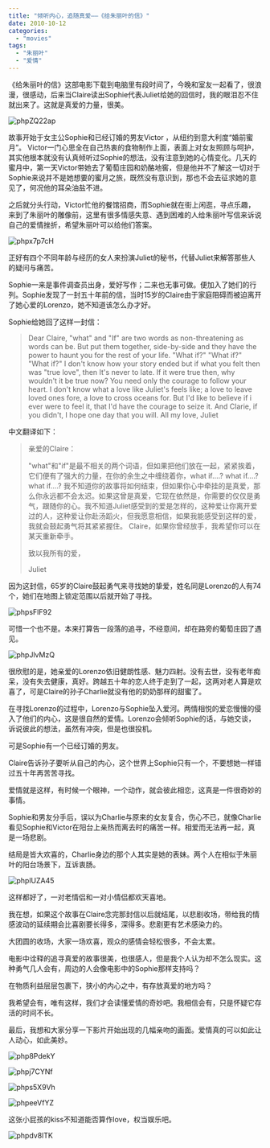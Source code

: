```yaml
---
title: "倾听内心，追随真爱——《给朱丽叶的信》"
date: 2010-10-12
categories: 
  - "movies"
tags: 
  - "朱丽叶"
  - "爱情"
---
```


《给朱丽叶的信》这部电影下载到电脑里有段时间了，今晚和室友一起看了，很浪漫，很感动，后来当Claire读出Sophie代表Juliet给她的回信时，我的眼泪忍不住就出来了。这就是真爱的力量，很美。

![phpZQ22ap](images/5074686879_b7dceff30a_z.jpg)

故事开始于女主公Sophie和已经订婚的男友Victor ，从纽约到意大利度“婚前蜜月”。 Victor一门心思全在自己热衷的食物制作上面，表面上对女友照顾与呵护，其实他根本就没有认真倾听过Sophie的想法，没有注意到她的心情变化。几天的蜜月中，第一天Victor带她去了葡萄庄园和奶酪地窖，但是他并不了解这一切对于Sophie来说并不是她想要的蜜月之旅，既然没有意识到，那也不会去征求她的意见了，何况他的耳朵油盐不进。

之后就分头行动，Victor忙他的餐馆招商，而Sophie就在街上闲逛，寻点乐趣，来到了朱丽叶的雕像前，这里有很多情感失意、遇到困难的人给朱丽叶写信来诉说自己的爱情挫折，希望朱丽叶可以给他们答案。

![phpx7p7cH](images/5075266136_3206d31fbf_z.jpg)

正好有四个不同年龄与经历的女人来扮演Juliet的秘书，代替Juliet来解答那些人的疑问与痛苦。

Sophie一来是事件调查员出身，爱好写作；二来也无事可做。便加入了她们的行列。Sophie发现了一封五十年前的信，当时15岁的Claire由于家庭阻碍而被迫离开了她心爱的Lorenzo，她不知道该怎么办才好。

Sophie给她回了这样一封信：

> Dear Claire, "what" and "If" are two words as non-threatening as words can be. But put them together, side-by-side and they have the power to haunt you for the rest of your life. "What if?" "What if?" "What if?" I don't know how your story ended but if what you felt then was "true love", then It's never to late. If it were true then, why wouldn't it be true now? You need only the courage to follow your heart. I don't know what a love like Juliet's feels like; a love to leave loved ones fore, a love to cross oceans for. But I'd like to believe if i ever were to feel it, that I'd have the courage to seize it. And Clarie, if you didn't, I hope one day that you will. All my love, Juliet

中文翻译如下：

> 亲爱的Claire：
> 
> "what"和"if"是最不相关的两个词语，但如果把他们放在一起，紧紧挨着，它们便有了强大的力量，在你的余生之中缠绕着你，what if....? what if....? what if....? 我不知道你的故事将如何结束，但如果你心中牵挂的是真爱，那么你永远都不会太迟。如果这曾是真爱，它现在依然是，你需要的仅仅是勇气，跟随你的心。我不知道Juliet感受到的爱是怎样的，这种爱让你离开爱过的人，这种爱让你赴汤蹈火，但我愿意相信，如果我能感受到这样的爱，我就会鼓起勇气将其紧紧握住。 Claire，如果你曾经放手，我希望你可以在某天重新牵手。
> 
> 致以我所有的爱，
> 
> Juliet

因为这封信，65岁的Claire鼓起勇气来寻找她的挚爱，姓名同是Lorenzo的人有74个，她们在地图上锁定范围以后就开始了寻找。

![phpsFlF92](images/5075272958_09e6b2bed0_z.jpg)

可惜一个也不是。本来打算告一段落的追寻，不经意间，却在路旁的葡萄庄园了遇见。

![phpJlvMzQ](images/5075267782_1eb9dc1a2c_z.jpg)

很欣慰的是，她亲爱的Lorenzo依旧健朗性感、魅力四射。没有去世，没有老年痴呆，没有失去健康，真好。跨越五十年的恋人终于走到了一起，这两对老人算是欢喜了，可是Claire的孙子Charlie就没有他的奶奶那样的甜蜜了。

在寻找Lorenzo的过程中，Lorenzo与Sophie坠入爱河。两情相悦的爱恋慢慢的侵入了他们的内心，这是很自然的爱情。Lorenzo会倾听Sophie的话，与她交谈，诉说彼此的想法，虽然有冲突，但是也很投机。

可是Sophie有一个已经订婚的男友。

Claire告诉孙子要听从自己的内心，这个世界上Sophie只有一个，不要想她一样错过五十年再苦苦寻找。

爱情就是这样，有时候一个眼神，一个动作，就会彼此相恋，这真是一件很奇妙的事情。

Sophie和男友分手后，误以为Charlie与原来的女友复合，伤心不已，就像Charlie看见Sophie和Victor在阳台上亲热而离去时的痛苦一样。相爱而无法再一起，真是一场悲剧。

结局是皆大欢喜的，Charlie身边的那个人其实是她的表妹。两个人在相似于朱丽叶的阳台场景下，互诉衷肠。

![phplUZA45](images/5074665377_a868db322d_z.jpg)

这样都好了，一对老情侣和一对小情侣都欢天喜地。

我在想，如果这个故事在Claire念完那封信以后就结尾，以悲剧收场，带给我的情感波动的延续期会比喜剧要长得多，深得多。悲剧更有艺术感染力的。

大团圆的收场，大家一场欢喜，观众的感情会轻松很多，不会太累。

电影中诠释的追寻真爱的故事很美，也很感人，但是我个人认为却不怎么现实。这种勇气几人会有，周边的人会像电影中的Sophie那样支持吗？

在物质利益层层包裹下，狭小的内心之中，有存放真爱的地方吗？

我希望会有，唯有这样，我们才会读懂爱情的奇妙吧。我相信会有，只是怀疑它存活的时间不长。

最后，我想和大家分享一下影片开始出现的几幅亲吻的画面。爱情真的可以如此让人动心，如此美妙。

![php8PdekY](images/5075279316_d205b58585_z.jpg)

![phpj7CYNf](images/5075282168_882db94d45_z.jpg)

![phps5X9Vh](images/5075283502_52056e4d4e_z.jpg)

![phpeeVfYZ](images/5074697131_6c97bd5039_z.jpg)

这张小屁孩的kiss不知道能否算作love，权当娱乐吧。

![phpdv8lTK](images/5075290838_b301177b11_z.jpg)
